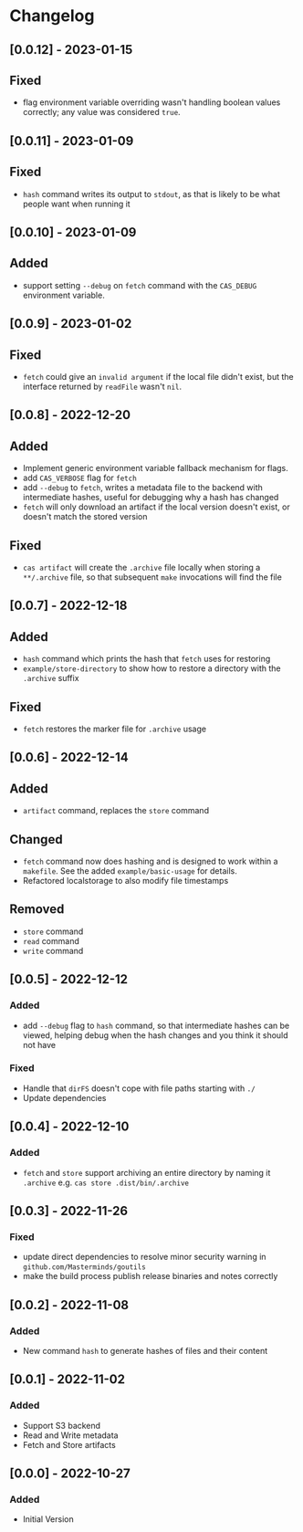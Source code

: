 # Changelog

## [0.0.12] - 2023-01-15

## Fixed

- flag environment variable overriding wasn't handling boolean values correctly; any value was considered `true`.

## [0.0.11] - 2023-01-09

## Fixed

- `hash` command writes its output to `stdout`, as that is likely to be what people want when running it

## [0.0.10] - 2023-01-09

## Added

- support setting `--debug` on `fetch` command with the `CAS_DEBUG` environment variable.


## [0.0.9] - 2023-01-02

## Fixed

- `fetch` could give an `invalid argument` if the local file didn't exist, but the interface returned by `readFile` wasn't `nil`.

## [0.0.8] - 2022-12-20

## Added

- Implement generic environment variable fallback mechanism for flags.
- add `CAS_VERBOSE` flag for `fetch`
- add `--debug` to `fetch`, writes a metadata file to the backend with intermediate hashes, useful for debugging why a hash has changed
- `fetch` will only download an artifact if the local version doesn't exist, or doesn't match the stored version

## Fixed

- `cas artifact` will create the `.archive` file locally when storing a `**/.archive` file, so that subsequent `make` invocations will find the file

## [0.0.7] - 2022-12-18

## Added

- `hash` command which prints the hash that `fetch` uses for restoring
- `example/store-directory` to show how to restore a directory with the `.archive` suffix

## Fixed

- `fetch` restores the marker file for `.archive` usage

## [0.0.6] - 2022-12-14

## Added

- `artifact` command, replaces the `store` command

## Changed

- `fetch` command now does hashing and is designed to work within a `makefile`.  See the added `example/basic-usage` for details.
- Refactored localstorage to also modify file timestamps

## Removed

- `store` command
- `read` command
- `write` command

## [0.0.5] - 2022-12-12

### Added

- add `--debug` flag to `hash` command, so that intermediate hashes can be viewed, helping debug when the hash changes and you think it should not have

### Fixed

- Handle that `dirFS` doesn't cope with file paths starting with `./`
- Update dependencies

## [0.0.4] - 2022-12-10

### Added

- `fetch` and `store` support archiving an entire directory by naming it `.archive` e.g. `cas store .dist/bin/.archive`

## [0.0.3] - 2022-11-26

### Fixed

- update direct dependencies to resolve minor security warning in `github.com/Masterminds/goutils`
- make the build process publish release binaries and notes correctly

## [0.0.2] - 2022-11-08

### Added

- New command `hash` to generate hashes of files and their content

## [0.0.1] - 2022-11-02

### Added

- Support S3 backend
- Read and Write metadata
- Fetch and Store artifacts

## [0.0.0] - 2022-10-27

### Added

- Initial Version
